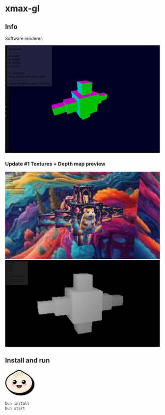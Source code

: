 # xmax-gl

## Info

Software renderer.

![preview.png](.assets/preview.png)

### Update #1 Textures + Depth map preview

![preview-new.png](.assets/preview-new.png)
![img.png](.assets/preview-depth.png)

## Install and run

<img width="96" src=".assets/bun.svg" alt="bun.svg">

```shell
bun install
bun start
```